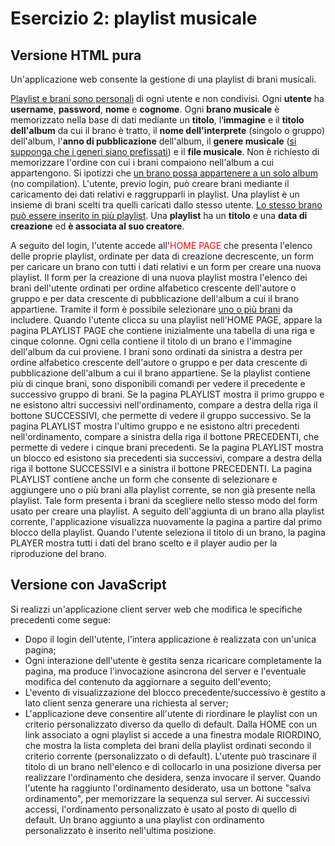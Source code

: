 # Esercizio 2: playlist musicale

## Versione HTML pura

Un'applicazione web consente la gestione di una playlist di brani musicali. 

<ins>Playlist e brani sono personali</ins> di ogni utente e non condivisi. Ogni **utente** ha **username**, **password**, **nome** e **cognome**. Ogni **brano musicale** è memorizzato nella base di dati mediante un **titolo**, l‘**immagine** e il **titolo dell'album** da cui il brano è tratto, il **nome dell'interprete** (singolo o gruppo) dell'album, l'**anno di pubblicazione** dell'album, il **genere musicale** (<ins>si supponga che i generi siano prefissati</ins>) e il **file musicale**. Non è richiesto di memorizzare l'ordine con cui i brani compaiono nell'album a cui appartengono. Si ipotizzi che <ins>un brano possa appartenere a un solo album</ins> (no compilation). L'utente, previo login, può creare brani mediante il caricamento dei dati relativi e raggrupparli in playlist. Una playlist è un insieme di brani scelti tra quelli caricati dallo stesso utente. <ins>Lo stesso brano può essere inserito in più playlist</ins>. Una **playlist** ha un **titolo** e una **data di creazione** ed **è associata al suo creatore**.

A seguito del login, l'utente accede all'<span style ="color:red">HOME PAGE</span> che presenta l'elenco delle proprie playlist, ordinate per data di creazione decrescente, un form per caricare un brano con tutti i dati relativi e un form per creare una nuova playlist. Il form per la creazione di una nuova playlist mostra l'elenco dei brani dell'utente ordinati per ordine alfabetico crescente dell'autore o gruppo e per data crescente di pubblicazione dell'album a cui il brano appartiene. Tramite il form è possibile selezionare <ins>uno o più brani</ins> da includere. Quando l'utente clicca su una playlist nell'HOME PAGE, appare la pagina PLAYLIST PAGE che contiene inizialmente una tabella di una riga e cinque colonne. Ogni cella contiene il titolo di un brano e l'immagine dell'album da cui proviene. I brani sono ordinati da sinistra a destra per ordine alfabetico crescente dell'autore o gruppo e per data crescente di pubblicazione dell'album a cui il brano appartiene. Se la playlist contiene più di cinque brani, sono disponibili comandi per vedere il precedente e successivo gruppo di brani. Se la pagina PLAYLIST mostra il primo gruppo e ne esistono altri successivi nell'ordinamento, compare a destra della riga il bottone SUCCESSIVI, che permette di vedere il gruppo successivo. Se la pagina PLAYLIST mostra l'ultimo gruppo e ne esistono altri precedenti nell'ordinamento, compare a sinistra della riga il bottone PRECEDENTI, che permette di vedere i cinque brani precedenti. Se la pagina PLAYLIST mostra un blocco ed esistono sia precedenti sia successivi, compare a destra della riga il bottone SUCCESSIVI e a sinistra il bottone PRECEDENTI. La pagina PLAYLIST contiene anche un form che consente di selezionare e aggiungere uno o più brani alla playlist corrente, se non già presente nella playlist. Tale form presenta i brani da scegliere nello stesso modo del form usato per creare una playlist. A seguito dell'aggiunta di un brano alla playlist corrente, l'applicazione visualizza nuovamente la pagina a partire dal primo blocco della playlist. Quando l'utente seleziona il titolo di un brano, la pagina PLAYER mostra tutti i dati del brano scelto e il player audio per la riproduzione del brano.

## Versione con JavaScript

Si realizzi un'applicazione client server web che modifica le specifiche precedenti come segue:
- Dopo il login dell'utente, l'intera applicazione è realizzata con un'unica pagina;
- Ogni interazione dell'utente è gestita senza ricaricare completamente la pagina, ma produce l'invocazione asincrona del server e l'eventuale modifica del contenuto da aggiornare a seguito dell'evento;
- L'evento di visualizzazione del blocco precedente/successivo è gestito a lato client senza generare una richiesta al server;
- L'applicazione deve consentire all'utente di riordinare le playlist con un criterio personalizzato diverso da quello di default. Dalla HOME con un link associato a ogni playlist si accede a una finestra modale RIORDINO, che mostra la lista completa dei brani della playlist ordinati secondo il criterio corrente (personalizzato o di default). L'utente può trascinare il titolo di un brano nell'elenco e di collocarlo in una posizione diversa per realizzare l'ordinamento che desidera, senza invocare il server. Quando l'utente ha raggiunto l'ordinamento desiderato, usa un bottone "salva ordinamento", per memorizzare la sequenza sul server. Ai successivi accessi, l'ordinamento personalizzato è usato al posto di quello di default. Un brano aggiunto a una playlist con ordinamento personalizzato è inserito nell'ultima posizione.

